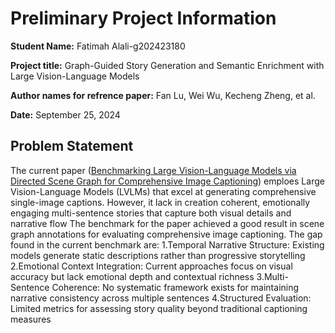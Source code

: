 # **Preliminary Project Information**
**Student Name:** Fatimah Alali-g202423180

**Project title:** Graph-Guided Story Generation and Semantic Enrichment with Large Vision-Language Models

**Author names for refrence paper:** Fan Lu, Wei Wu, Kecheng Zheng, et al.

**Date:** September 25, 2024
## Problem Statement
The current paper ([Benchmarking Large Vision-Language Models via Directed Scene Graph for Comprehensive Image Captioning](https://openaccess.thecvf.com/content/CVPR2025/papers/Lu_Benchmarking_Large_Vision-Language_Models_via_Directed_Scene_Graph_for_Comprehensive_CVPR_2025_paper.pdf))
emploes Large Vision-Language Models (LVLMs) that excel at generating comprehensive single-image captions. However, it lack in creation coherent, emotionally engaging multi-sentence stories that capture both visual details and narrative flow
The benchmark for the paper achieved a good result in  scene graph annotations for evaluating comprehensive image captioning. The gap found in the current benchmark are:
1.Temporal Narrative Structure: Existing models generate static descriptions rather than progressive storytelling
2.Emotional Context Integration: Current approaches focus on visual accuracy but lack emotional depth and contextual richness
3.Multi-Sentence Coherence: No systematic framework exists for maintaining narrative consistency across multiple sentences
4.Structured Evaluation: Limited metrics for assessing story quality beyond traditional captioning measures
